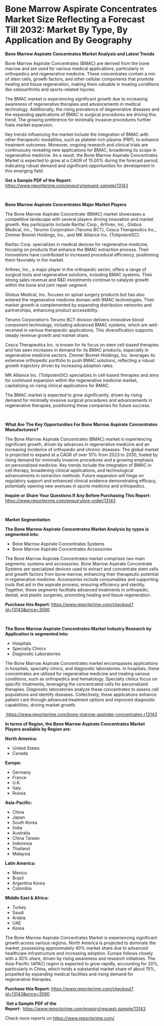 <p><h1>Bone Marrow Aspirate Concentrates Market Size Reflecting a Forecast Till 2032: Market By Type, By Application and By Geography</h1></p><p><strong>Bone Marrow Aspirate Concentrates Market Analysis and Latest Trends</strong></p>
<p><p>Bone Marrow Aspirate Concentrates (BMAC) are derived from the bone marrow and are used for various medical applications, particularly in orthopedics and regenerative medicine. These concentrates contain a mix of stem cells, growth factors, and other cellular components that promote healing and tissue regeneration, making them valuable in treating conditions like osteoarthritis and sports-related injuries.</p><p>The BMAC market is experiencing significant growth due to increasing awareness of regenerative therapies and advancements in medical technology. Additionally, the rising prevalence of degenerative diseases and the expanding applications of BMAC in surgical procedures are driving this trend. The growing preference for minimally invasive procedures further fuels market expansion.</p><p>Key trends influencing the market include the integration of BMAC with other therapeutic modalities, such as platelet-rich plasma (PRP), to enhance treatment outcomes. Moreover, ongoing research and clinical trials are continuously revealing new applications for BMAC, broadening its scope in regenerative medicine. As a result, the Bone Marrow Aspirate Concentrates Market is expected to grow at a CAGR of 15.00% during the forecast period, indicating robust demand and significant opportunities for development in this emerging field.</p></p>
<p><strong>Get a Sample PDF of the Report:&nbsp;</strong> <a href="https://www.reportprime.com/enquiry/request-sample/13143?utm_campaign=1720&utm_medium=2&utm_source=Github&utm_content=ia&utm_term=19032025&utm_id=bone-marrow-aspirate-concentrates">https://www.reportprime.com/enquiry/request-sample/13143</a></p>
<p>&nbsp;</p>
<p><strong>Bone Marrow Aspirate Concentrates Major Market Players</strong></p>
<p><p>The Bone Marrow Aspirate Concentrate (BMAC) market showcases a competitive landscape with several players driving innovation and market growth. Key participants include Ranfac Corp., Arthrex, Inc., Globus Medical, Inc., Terumo Corporation (Terumo BCT), Cesca Therapeutics Inc., Zimmer Biomet Holdings, Inc., and MK Alliance Inc. (TotipotentSC). </p><p>Ranfac Corp. specializes in medical devices for regenerative medicine, focusing on products that enhance the BMAC extraction process. Their innovations have contributed to increased procedural efficiency, positioning them favorably in the market.</p><p>Arthrex, Inc., a major player in the orthopedic sector, offers a range of surgical tools and regenerative solutions, including BMAC systems. Their strong sales revenue and R&D investments continue to catalyze growth within the bone and joint repair segment.</p><p>Globus Medical, Inc. focuses on spinal surgery products but has also entered the regenerative medicine domain with BMAC technologies. Their market growth is complemented by expanding distribution networks and partnerships, enhancing product accessibility.</p><p>Terumo Corporation’s Terumo BCT division delivers innovative blood component technology, including advanced BMAC systems, which are well-received in various therapeutic applications. This diversification supports steady revenue growth and market share.</p><p>Cesca Therapeutics Inc. is known for its focus on stem cell-based therapies and has seen increases in demand for its BMAC products, especially in regenerative medicine sectors. Zimmer Biomet Holdings, Inc. leverages its extensive orthopedic portfolio to push BMAC solutions, reflecting a robust growth trajectory driven by increasing adoption rates.</p><p>MK Alliance Inc. (TotipotentSC) specializes in cell-based therapies and aims for continued expansion within the regenerative medicine market, capitalizing on rising clinical applications for BMAC.</p><p>The BMAC market is expected to grow significantly, driven by rising demand for minimally invasive surgical procedures and advancements in regenerative therapies, positioning these companies for future success.</p></p>
<p>&nbsp;</p>
<p><strong>What Are The Key Opportunities For Bone Marrow Aspirate Concentrates Manufacturers?</strong></p>
<p><p>The Bone Marrow Aspirate Concentrates (BMAC) market is experiencing significant growth, driven by advances in regenerative medicine and an increasing incidence of orthopedic and chronic diseases. The global market is projected to expand at a CAGR of over 10% from 2023 to 2030, fueled by rising demand for minimally invasive procedures and a growing emphasis on personalized medicine. Key trends include the integration of BMAC in cell therapy, broadening clinical applications, and technological advancements in extraction methods. Future expansion will hinge on regulatory support and enhanced clinical evidence demonstrating efficacy, potentially opening new avenues in sports medicine and orthopedics.</p></p>
<p><strong>Inquire or Share Your Questions If Any Before Purchasing This Report:</strong> <a href="https://www.reportprime.com/enquiry/pre-order/13143?utm_campaign=1720&utm_medium=2&utm_source=Github&utm_content=ia&utm_term=19032025&utm_id=bone-marrow-aspirate-concentrates">https://www.reportprime.com/enquiry/pre-order/13143</a></p>
<p>&nbsp;</p>
<p><strong>Market Segmentation</strong></p>
<p><strong>The Bone Marrow Aspirate Concentrates Market Analysis by types is segmented into:</strong></p>
<p><ul><li>Bone Marrow Aspirate Concentrates Systems</li><li>Bone Marrow Aspirate Concentrates Accessories</li></ul></p>
<p><p>The Bone Marrow Aspirate Concentrates market comprises two main segments: systems and accessories. Bone Marrow Aspirate Concentrate Systems are specialized devices used to extract and concentrate stem cells and growth factors from bone marrow, enhancing their therapeutic potential in regenerative medicine. Accessories include consumables and supporting tools that aid in the aspirate process, ensuring efficiency and sterility. Together, these segments facilitate advanced treatments in orthopedic, dental, and plastic surgeries, promoting healing and tissue regeneration.</p></p>
<p><strong>Purchase this Report:&nbsp;</strong><a href="https://www.reportprime.com/checkout?id=13143&price=3590&utm_campaign=1720&utm_medium=2&utm_source=Github&utm_content=ia&utm_term=19032025&utm_id=bone-marrow-aspirate-concentrates">https://www.reportprime.com/checkout?id=13143&price=3590</a></p>
<p>&nbsp;</p>
<p><strong>The Bone Marrow Aspirate Concentrates Market Industry Research by Application is segmented into:</strong></p>
<p><ul><li>Hospitals</li><li>Specialty Clinics</li><li>Diagnostic Laboratories</li></ul></p>
<p><p>The Bone Marrow Aspirate Concentrates market encompasses applications in hospitals, specialty clinics, and diagnostic laboratories. In hospitals, these concentrates are utilized for regenerative medicine and treating various conditions, such as orthopedics and hematology. Specialty clinics focus on specific treatments, leveraging the concentrated cells for personalized therapies. Diagnostic laboratories analyze these concentrates to assess cell populations and identify diseases. Collectively, these applications enhance patient care through advanced treatment options and improved diagnostic capabilities, driving market growth.</p></p>
<p><a href="https://www.reportprime.com/bone-marrow-aspirate-concentrates-r13143?utm_campaign=1720&utm_medium=2&utm_source=Github&utm_content=ia&utm_term=19032025&utm_id=bone-marrow-aspirate-concentrates">&nbsp;https://www.reportprime.com/bone-marrow-aspirate-concentrates-r13143</a></p>
<p><strong>In terms of Region, the Bone Marrow Aspirate Concentrates Market Players available by Region are:</strong></p>
<p>
    <p> <strong> North America: </strong>
        <ul>
            <li>United States</li>
            <li>Canada</li>
        </ul>
        </p> 
    <p> <strong> Europe: </strong>
        <ul>
            <li>Germany</li>
            <li>France</li>
            <li>U.K.</li>
            <li>Italy</li>
            <li>Russia</li>
        </ul>
        </p> 
    <p> <strong> Asia-Pacific: </strong>
        <ul>
            <li>China</li>
            <li>Japan</li>
            <li>South Korea</li>
            <li>India</li>
            <li>Australia</li>
            <li>China Taiwan</li>
            <li>Indonesia</li>
            <li>Thailand</li>
            <li>Malaysia</li>
        </ul>
        </p> 
    <p> <strong> Latin America: </strong>
        <ul>
            <li>Mexico</li>
            <li>Brazil</li>
            <li>Argentina Korea</li>
            <li>Colombia</li>
        </ul>
        </p> 
    <p> <strong> Middle East & Africa: </strong>
        <ul>
            <li>Turkey</li>
            <li>Saudi</li>
            <li>Arabia</li>
            <li>UAE</li>
            <li>Korea</li>
        </ul>
    </p>
    </p>
<p><p>The Bone Marrow Aspirate Concentrates Market is experiencing significant growth across various regions. North America is projected to dominate the market, possessing approximately 40% market share due to advanced healthcare infrastructure and increasing adoption. Europe follows closely with a 30% share, driven by rising awareness and research initiatives. The Asia-Pacific (APAC) region is expected to grow rapidly, accounting for 20%, particularly in China, which holds a substantial market share of about 15%, propelled by expanding medical facilities and rising demand for regenerative therapies.</p></p>
<p><strong>Purchase this Report: </strong><a href="https://www.reportprime.com/checkout?id=13143&price=3590&utm_campaign=1720&utm_medium=2&utm_source=Github&utm_content=ia&utm_term=19032025&utm_id=bone-marrow-aspirate-concentrates">https://www.reportprime.com/checkout?id=13143&price=3590</a></p>
<p>&nbsp;<strong>Get a Sample PDF of the Report:&nbsp;&nbsp;</strong><a href="https://www.reportprime.com/enquiry/request-sample/13143?utm_campaign=1720&utm_medium=2&utm_source=Github&utm_content=ia&utm_term=19032025&utm_id=bone-marrow-aspirate-concentrates">https://www.reportprime.com/enquiry/request-sample/13143</a></p>
<p><strong></strong></p>
<p>Check more reports on <a href="https://www.reportprime.com/?utm_campaign=1720&utm_medium=2&utm_source=Github&utm_content=ia&utm_term=19032025&utm_id=bone-marrow-aspirate-concentrates">https://www.reportprime.com/</a></p>